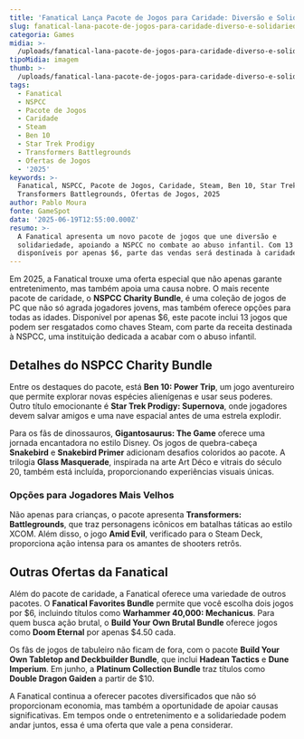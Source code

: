 ```yaml
---
title: 'Fanatical Lança Pacote de Jogos para Caridade: Diversão e Solidariedade'
slug: fanatical-lana-pacote-de-jogos-para-caridade-diverso-e-solidariedade
categoria: Games
midia: >-
  /uploads/fanatical-lana-pacote-de-jogos-para-caridade-diverso-e-solidariedade-thumb.jpg
tipoMidia: imagem
thumb: >-
  /uploads/fanatical-lana-pacote-de-jogos-para-caridade-diverso-e-solidariedade-thumb.jpg
tags:
  - Fanatical
  - NSPCC
  - Pacote de Jogos
  - Caridade
  - Steam
  - Ben 10
  - Star Trek Prodigy
  - Transformers Battlegrounds
  - Ofertas de Jogos
  - '2025'
keywords: >-
  Fanatical, NSPCC, Pacote de Jogos, Caridade, Steam, Ben 10, Star Trek Prodigy,
  Transformers Battlegrounds, Ofertas de Jogos, 2025
author: Pablo Moura
fonte: GameSpot
data: '2025-06-19T12:55:00.000Z'
resumo: >-
  A Fanatical apresenta um novo pacote de jogos que une diversão e
  solidariedade, apoiando a NSPCC no combate ao abuso infantil. Com 13 títulos
  disponíveis por apenas $6, parte das vendas será destinada à caridade.
---
```


Em 2025, a Fanatical trouxe uma oferta especial que não apenas garante entretenimento, mas também apoia uma causa nobre. O mais recente pacote de caridade, o **NSPCC Charity Bundle**, é uma coleção de jogos de PC que não só agrada jogadores jovens, mas também oferece opções para todas as idades. Disponível por apenas $6, este pacote inclui 13 jogos que podem ser resgatados como chaves Steam, com parte da receita destinada à NSPCC, uma instituição dedicada a acabar com o abuso infantil.

## Detalhes do NSPCC Charity Bundle

Entre os destaques do pacote, está **Ben 10: Power Trip**, um jogo aventureiro que permite explorar novas espécies alienígenas e usar seus poderes. Outro título emocionante é **Star Trek Prodigy: Supernova**, onde jogadores devem salvar amigos e uma nave espacial antes de uma estrela explodir.

Para os fãs de dinossauros, **Gigantosaurus: The Game** oferece uma jornada encantadora no estilo Disney. Os jogos de quebra-cabeça **Snakebird** e **Snakebird Primer** adicionam desafios coloridos ao pacote. A trilogia **Glass Masquerade**, inspirada na arte Art Déco e vitrais do século 20, também está incluída, proporcionando experiências visuais únicas.

### Opções para Jogadores Mais Velhos

Não apenas para crianças, o pacote apresenta **Transformers: Battlegrounds**, que traz personagens icônicos em batalhas táticas ao estilo XCOM. Além disso, o jogo **Amid Evil**, verificado para o Steam Deck, proporciona ação intensa para os amantes de shooters retrôs.

## Outras Ofertas da Fanatical

Além do pacote de caridade, a Fanatical oferece uma variedade de outros pacotes. O **Fanatical Favorites Bundle** permite que você escolha dois jogos por $6, incluindo títulos como **Warhammer 40,000: Mechanicus**. Para quem busca ação brutal, o **Build Your Own Brutal Bundle** oferece jogos como **Doom Eternal** por apenas $4.50 cada.

Os fãs de jogos de tabuleiro não ficam de fora, com o pacote **Build Your Own Tabletop and Deckbuilder Bundle**, que inclui **Hadean Tactics** e **Dune Imperium**. Em junho, a **Platinum Collection Bundle** traz títulos como **Double Dragon Gaiden** a partir de $10.

A Fanatical continua a oferecer pacotes diversificados que não só proporcionam economia, mas também a oportunidade de apoiar causas significativas. Em tempos onde o entretenimento e a solidariedade podem andar juntos, essa é uma oferta que vale a pena considerar.

